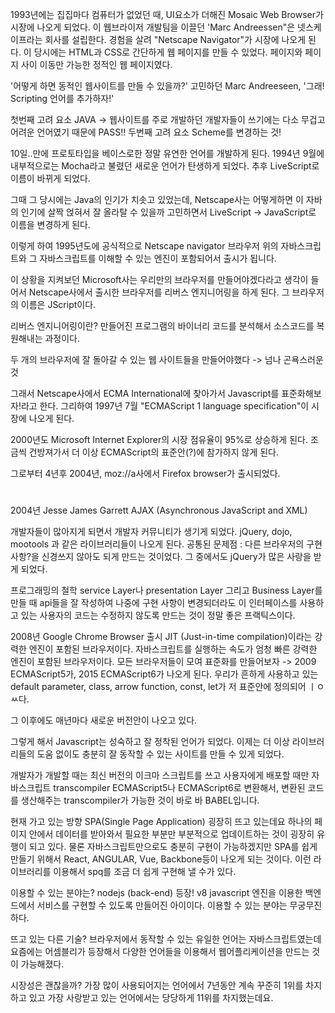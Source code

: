 1993년에는 집집마다 컴퓨터가 없었던 때, UI요소가 더해진 Mosaic Web Browser가 시장에 나오게 되었다. 
이 웹브라이저 개발팀을 이끌던 'Marc Andreessen"은 넷스케이프라는 회사를 설립한다.
경험을 살려 "Netscape Navigator"가 시장에 나오게 된다.
이 당시에는 HTML과 CSS로 간단하게 웹 페이지를 만들 수 있었다.
페이지와 페이지 사이 이동만 가능한 정적인 웹 페이지였다.

'어떻게 하면 동적인 웹사이트를 만들 수 있을까?' 고민하던 Marc Andreeseen,
'그래! Scripting 언어를 추가하자!'

첫번째 고려 요소 JAVA -> 웹사이트를 주로 개발하던 개발자들이 쓰기에는 다소 무겁고 어려운 언어였기 때문에 PASS!!
두번째 고려 요소 Scheme를 변경하는 것!

10일..만에 프로토타입을 베이스로한 정말 유연한 언어를 개발하게 된다.
1994년 9월에 내부적으로는 Mocha라고 불렸던 새로운 언어가 탄생하게 되었다.
추후 LiveScript로 이름이 바뀌게 되었다.

그때 그 당시에는 Java의 인기가 치솟고 있었는데, Netscape사는 어떻게하면 이 자바의 인기에 살짝 얹혀서 잘 올라탈 수 있을까
고민하면서 LiveScript -> JavaScript로 이름을 변경하게 된다.

이렇게 하여 1995년도에 공식적으로 Netscape navigator 브라우저 위의 자바스크립트와 그 자바스크립트를 이해할 수 있는 엔진이
포함되어서 출시가 됩니다.


이 상황을 지켜보던 Microsoft사는 우리만의 브라우저를 만들어야겠다라고 생각이 들어서
Netscape사에서 출시한 브라우저를 리버스 엔지니어링을 하게 된다.
그 브라우저의 이름은 JScript이다.

리버스 엔지니어링이란? 만들어진 프로그램의 바이너리 코드를 분석해서 소스코드를 복원해내는 과정이다.

두 개의 브라우저에 잘 돌아갈 수 있는 웹 사이트들을 만들어야했다 -> 넘나 곤욕스러운 것

그래서 Netscape사에서 ECMA International에 찾아가서 Javascript를 표준화해보자!라고 한다.
그리하여 1997년 7월 "ECMAScript 1 language specification"이 시장에 나오게 된다.

2000년도 Microsoft Internet Explorer의 시장 점유율이 95%로 상승하게 된다.
조금씩 건방져가서 더 이상 ECMAScript의 표준안(?)에 참가하지 않게 된다.

그로부터 4년후 2004년, moz://a사에서 Firefox browser가 출시되었다.

#

2004년 Jesse James Garrett 
AJAX (Asynchronous JavaScript and XML)

개발자들이 많아지게 되면서 개발자 커뮤니티가 생기게 되었다.
jQuery, dojo, mootools 과 같은 라이브러리들이 나오게 된다.
공통된 문제점 : 다른 브라우저의 구현사항?을 신경쓰지 않아도 되게 만드는 것이었다.
그 중에서도 jQuery가 많은 사랑을 받게 되었다.

프로그래밍의 철학
service Layer나 presentation Layer 그리고 Business Layer를 만들 때 api들을 잘 작성하여 나중에 구현 사항이
변경되더라도 이 인터페이스를 사용하고 있는 사용자의 코드는 수정하지 않도록 만드는 것이 정말 좋은 프랙틱스이다.


2008년 Google Chrome Browser 출시
JIT (Just-in-time compilation)이라는 강력한 엔진이 포함된 브라우저이다.
자바스크립트를 실행하는 속도가 엄청 빠른 강력한 엔진이 포함된 브라우저이다.
모든 브라우저들이 모여 표준화를 만들어보자 -> 2009 ECMAScript5가,  2015 ECMAScript6가 나오게 된다.
우리가 흔하게 사용하고 있는 default parameter, class, arrow function, const, let가 저 표준안에 정의되어 ㅣㅇㅆ다.

그 이후에도 매년마다 새로운 버전안이 나오고 있다.

그렇게 해서 Javascript는 성숙하고 잘 정착된 언어가 되었다.
이제는 더 이상 라이브러리들의 도움 없이도 충분히 잘 동작할 수 있는 사이트를 만들 수 있게 되었다.

개발자가 개발할 때는 최신 버전의 이크마 스크립트를 쓰고 사용자에게 배포할 때만 자바스크립트 transcompiler
 ECMAScript5나  ECMAScript6로 변환해서, 변환된 코드를 생산해주는 transcompiler가 가능한 것이 바로 바
 BABEL입니다.
 
 
 현재 가고 있는 방향
 SPA(Single Page Application) 굉장히 뜨고 있는데요
 하나의 페이지 안에서 데이터를 받아와서 필요한 부분만 부분적으로 업데이트하는 것이 굉장히 유행이 되고 있다.
 물론 자바스크립트만으로도 충분히 구현이 가능하겠지만 SPA를 쉽게 만들기 위해서 
 React, ANGULAR, Vue, Backbone등이 나오게 되는 것이다.
 이런 라이브러리를 이용해서 spq를 조금 더 쉽게 구현해 낼 수가 있다.
 
 
 이용할 수 있는 분야는? 
 nodejs (back-end) 등장!
 v8 javascript 엔진을 이용한 백엔드에서 서비스를 구현할 수 있도록 만들어진 아이이다.
 이용할 수 있는 분야는 무궁무진하다.
 
 
 뜨고 있는 다른 기술? 
 브라우저에서 동작할 수 있는 유일한 언어는 자바스크립트였는데 요즘에는 어셈블리가 등장해서
 다양한 언어들을 이용해서 웹어플리케이션을 만드는 것이 가능해졌다.
 
 
 시장성은 괜찮을까?
 가장 많이 사용되어지는 언어에서 7년동안 계속 꾸준히 1위를 차지하고 있고
 가장 사랑받고 있는 언어에서는 당당하게 11위를 차지했는데요.
 

